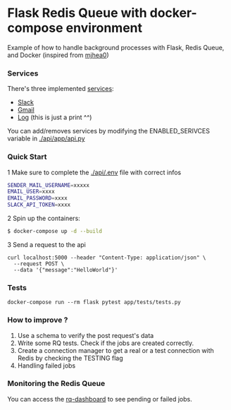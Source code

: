 # Flask Redis Queue with docker-compose environment

Example of how to handle background processes with Flask, Redis Queue, and Docker
(inspired from [mjhea0](https://github.com/mjhea0/flask-redis-queue))

### Services

There's three implemented [services](./api/app/services):
- [Slack](./api/app/services/slack_service.py)
- [Gmail](./api/app/services/email_service.py)
- [Log](./api/app/services/log_service.py) (this is just a print ^^)

You can add/removes services by modifying the ENABLED_SERIVCES variable in [./api/app/api.py](./api/app/api.py)

### Quick Start

1 Make sure to complete the [./api/.env](./api/.env) file with correct infos

```sh
SENDER_MAIL_USERNAME=xxxxx
EMAIL_USER=xxxx
EMAIL_PASSWORD=xxxx
SLACK_API_TOKEN=xxxx
```

2 Spin up the containers:

```sh
$ docker-compose up -d --build
```

3 Send a request to the api
```shell script
curl localhost:5000 --header "Content-Type: application/json" \
  --request POST \
  --data '{"message":"HelloWorld"}'

```
### Tests
```docker-compose run --rm flask pytest app/tests/tests.py```

### How to improve ?

1. Use a schema to verify the post request's data
2. Write some RQ tests. Check if the jobs are created correctly.
3. Create a connection manager to get a real or a test connection with Redis by checking the TESTING flag
4. Handling failed jobs


### Monitoring the Redis Queue
You can access the [rq-dashboard](http://localhost:9181/) to see pending or failed jobs.